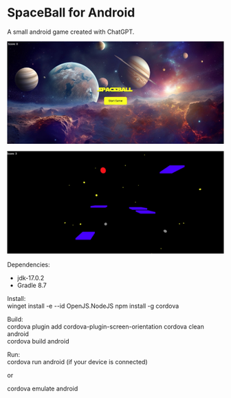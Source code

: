 # SpaceBall for Android

A small android game created with ChatGPT.

![SpaceBall Splashscreen](screenshot_1.jpg)

![SpaceBall](screenshot_2.jpg)

Dependencies:  
- jdk-17.0.2  
- Gradle 8.7

Install:  
winget install -e --id OpenJS.NodeJS 
npm install -g cordova

Build:  
cordova plugin add cordova-plugin-screen-orientation
cordova clean android  
cordova build android  

Run:   
cordova run android (if your device is connected)  

or

cordova emulate android
